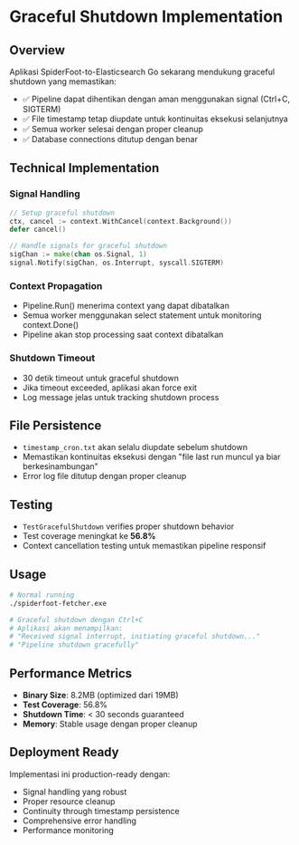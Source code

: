 # Graceful Shutdown Implementation

## Overview
Aplikasi SpiderFoot-to-Elasticsearch Go sekarang mendukung graceful shutdown yang memastikan:
- ✅ Pipeline dapat dihentikan dengan aman menggunakan signal (Ctrl+C, SIGTERM)
- ✅ File timestamp tetap diupdate untuk kontinuitas eksekusi selanjutnya
- ✅ Semua worker selesai dengan proper cleanup
- ✅ Database connections ditutup dengan benar

## Technical Implementation

### Signal Handling
```go
// Setup graceful shutdown
ctx, cancel := context.WithCancel(context.Background())
defer cancel()

// Handle signals for graceful shutdown
sigChan := make(chan os.Signal, 1)
signal.Notify(sigChan, os.Interrupt, syscall.SIGTERM)
```

### Context Propagation
- Pipeline.Run() menerima context yang dapat dibatalkan
- Semua worker menggunakan select statement untuk monitoring context.Done()
- Pipeline akan stop processing saat context dibatalkan

### Shutdown Timeout
- 30 detik timeout untuk graceful shutdown
- Jika timeout exceeded, aplikasi akan force exit
- Log message jelas untuk tracking shutdown process

## File Persistence
- `timestamp_cron.txt` akan selalu diupdate sebelum shutdown
- Memastikan kontinuitas eksekusi dengan "file last run muncul ya biar berkesinambungan"
- Error log file ditutup dengan proper cleanup

## Testing
- `TestGracefulShutdown` verifies proper shutdown behavior
- Test coverage meningkat ke **56.8%**
- Context cancellation testing untuk memastikan pipeline responsif

## Usage
```bash
# Normal running
./spiderfoot-fetcher.exe

# Graceful shutdown dengan Ctrl+C
# Aplikasi akan menampilkan:
# "Received signal interrupt, initiating graceful shutdown..."
# "Pipeline shutdown gracefully"
```

## Performance Metrics
- **Binary Size**: 8.2MB (optimized dari 19MB)
- **Test Coverage**: 56.8%
- **Shutdown Time**: < 30 seconds guaranteed
- **Memory**: Stable usage dengan proper cleanup

## Deployment Ready
Implementasi ini production-ready dengan:
- Signal handling yang robust
- Proper resource cleanup
- Continuity through timestamp persistence
- Comprehensive error handling
- Performance monitoring